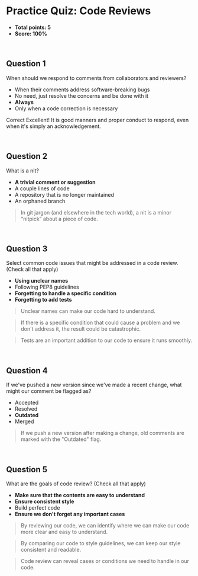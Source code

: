 # Practice Quiz: Code Reviews
* **Total points: 5**
* **Score: 100%**

<br>

## Question 1

When should we respond to comments from collaborators and reviewers?

* When their comments address software-breaking bugs
* No need, just resolve the concerns and be done with it
* **Always**
* Only when a code correction is necessary

Correct
Excellent! It is good manners and proper conduct to respond, even when it's simply an acknowledgement.

<br>

## Question 2

What is a nit?

* **A trivial comment or suggestion**
* A couple lines of code
* A repository that is no longer maintained
* An orphaned branch

> In git jargon (and elsewhere in the tech world), a nit is a minor “nitpick” about a piece of code.

<br>

## Question 3

Select common code issues that might be addressed in a code review. (Check all that apply)

* **Using unclear names**
* Following PEP8 guidelines
* **Forgetting to handle a specific condition**
* **Forgetting to add tests**

> Unclear names can make our code hard to understand.

> If there is a specific condition that could cause a problem and we don't address it, the result could be catastrophic.

> Tests are an important addition to our code to ensure it runs smoothly.

<br>

## Question 4

If we've pushed a new version since we've made a recent change, what might our comment be flagged as?

* Accepted
* Resolved
* **Outdated**
* Merged

> If we push a new version after making a change, old comments are marked with the "Outdated" flag.

<br>

## Question 5
What are the goals of code review? (Check all that apply)

* **Make sure that the contents are easy to understand**
* **Ensure consistent style**
* Build perfect code
* **Ensure we don't forget any important cases**

> By reviewing our code, we can identify where we can make our code more clear and easy to understand.

> By comparing our code to style guidelines, we can keep our style consistent and readable.

> Code review can reveal cases or conditions we need to handle in our code.